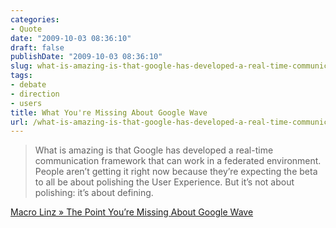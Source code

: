 ```yaml
---
categories:
- Quote
date: "2009-10-03 08:36:10"
draft: false
publishDate: "2009-10-03 08:36:10"
slug: what-is-amazing-is-that-google-has-developed-a-real-time-communication-framework-that-can-work-in-a-federated-environmentpeople-arent-getting-it-right-now-because-theyre-expecting-the-beta-to-all-be-a
tags:
- debate
- direction
- users
title: What You're Missing About Google Wave
url: /what-is-amazing-is-that-google-has-developed-a-real-time-communication-framework-that-can-work-in-a-federated-environmentpeople-arent-getting-it-right-now-because-theyre-expecting-the-beta-to-all-be-a/
---
```

> What is amazing is that Google has developed a real-time communication
> framework that can work in a federated environment.\
> People aren’t getting it right now because they’re expecting the beta
> to all be about polishing the User Experience. But it’s not about
> polishing: it’s about defining.

[Macro Linz » The Point You’re Missing About Google
Wave](http://macrolinz.com/macrolinz/index.php/2009/10/01/the-point-youre-missing-about-google-wave/)
